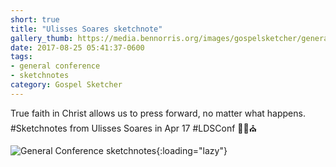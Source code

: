 ```yaml
---
short: true
title: "Ulisses Soares sketchnote"
gallery_thumb: https://media.bennorris.org/images/gospelsketcher/general-conference/apr-2017/apr-17-1-soares.jpg
date: 2017-08-25 05:41:37-0600
tags:
- general conference
- sketchnotes
category: Gospel Sketcher
---
```


True faith in Christ allows us to press forward, no matter what happens. #Sketchnotes from Ulisses Soares in Apr 17 #LDSConf ✍🏼⛪️

![General Conference sketchnotes](https://media.bennorris.org/images/gospelsketcher/general-conference/apr-2017/apr-17-1-soares.jpg){:loading="lazy"}
